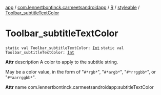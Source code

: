 [app](../../../index.md) / [com.lennertbontinck.carmeetsandroidapp](../../index.md) / [R](../index.md) / [styleable](index.md) / [Toolbar_subtitleTextColor](./-toolbar_subtitle-text-color.md)

# Toolbar_subtitleTextColor

`static val Toolbar_subtitleTextColor: `[`Int`](https://kotlinlang.org/api/latest/jvm/stdlib/kotlin/-int/index.html)
`static val Toolbar_subtitleTextColor: `[`Int`](https://kotlinlang.org/api/latest/jvm/stdlib/kotlin/-int/index.html)

**Attr**
description A color to apply to the subtitle string.

May be a color value, in the form of "`#*rgb*`", "`#*argb*`", "`#*rrggbb*`", or "`#*aarrggbb*`".

**Attr**
name com.lennertbontinck.carmeetsandroidapp:subtitleTextColor

